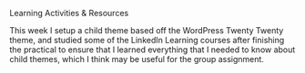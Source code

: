 Learning Activities & Resources

This week I setup a child theme based off the WordPress Twenty Twenty theme, 
and studied some of the LinkedIn Learning courses after finishing the practical
to ensure that I learned everything that I needed to know about child themes, 
which I think may be useful for the group assignment.

